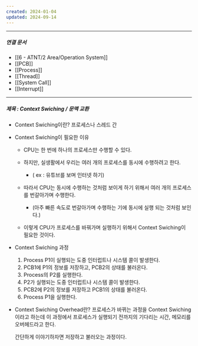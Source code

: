 ```yaml
---
created: 2024-01-04
updated: 2024-09-14
---
```



----
##### 연결 문서

- [[6 - ATNT/2 Area/Operation System]]
- [[PCB]]
- [[Process]]
- [[Thread]]
- [[System Call]]
- [[Interrupt]]
---

##### 제목 : Context Swiching / 문맥 교환

- Context Swiching이란?
	프로세스나 스레드 간

- Context Swiching이 필요한 이유 
	- CPU는 한 번에 하나의 프로세스만 수행할 수 있다. 
	
	- 하지만, 실생활에서 우리는 여러 개의 프로세스를 동시에 수행하려고 한다.
		- ( ex : 유튜브를 보며 인터넷 하기)
	
	- 따라서 CPU는 동시에 수행하는 것처럼 보이게 하기 위해서 여러 개의 프로세스를 번갈아가며 수행한다. 
		- (아주 빠른 속도로 번갈아가며 수행하는 기에 동시에 실행 되는 것처럼 보인다.)
	- 이렇게 CPU가 프로세스를 바꿔가며 실행하기 위해서 Context Swiching이 필요한 것이다.

- Context Swiching 과정

	1. Process P1이 실행되는 도중 인터럽트나 시스템 콜이 발생한다.
	2. PCB1에 P1의 정보를 저장하고, PCB2의 상태를 불러온다.
	3. Process의 P2를 실행한다. 
	4. P2가 실행되는 도중 인터럽트나 시스템 콜이 발생한다.
	5. PCB2에 P2의 정보를 저장하고 PCB1의 상태를 불러온다. 
	6. Process P1을 실행한다.

- Context Swiching Overhead란?
	프로세스가 바뀌는 과정을 Context Swiching이라고 하는데 이 과정에서 프로세스가
	실행되기 전까지의 기다리는 시간, 메모리를 오버헤드라고 한다. 

	간단하게 이야기하자면 저장하고 불러오는 과정이다.
